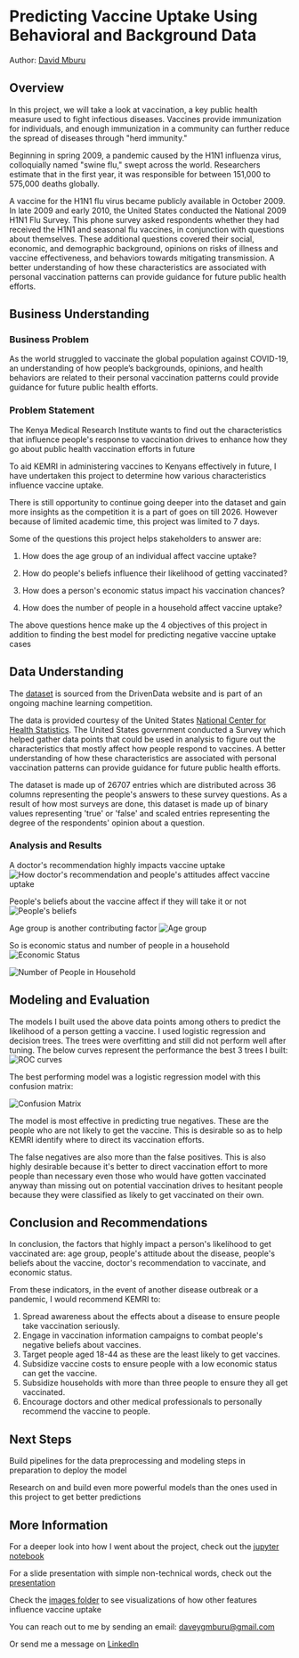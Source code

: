 # Predicting Vaccine Uptake Using Behavioral and Background Data

Author: [David Mburu](www.linkedin.com/in/david-g-mburu-b1268a1b7)


## Overview

In this project, we will take a look at vaccination, a key public health measure used to fight infectious diseases. Vaccines provide immunization for individuals, and enough immunization in a community can further reduce the spread of diseases through "herd immunity." 

Beginning in spring 2009, a pandemic caused by the H1N1 influenza virus, colloquially named "swine flu," swept across the world. Researchers estimate that in the first year, it was responsible for between 151,000 to 575,000 deaths globally.

A vaccine for the H1N1 flu virus became publicly available in October 2009. In late 2009 and early 2010, the United States conducted the National 2009 H1N1 Flu Survey. This phone survey asked respondents whether they had received the H1N1 and seasonal flu vaccines, in conjunction with questions about themselves. These additional questions covered their social, economic, and demographic background, opinions on risks of illness and vaccine effectiveness, and behaviors towards mitigating transmission. A better understanding of how these characteristics are associated with personal vaccination patterns can provide guidance for future public health efforts.


## Business Understanding 

### Business Problem
As the world struggled to vaccinate the global population against COVID-19, an understanding of how people’s backgrounds, opinions, and health behaviors are related to their personal vaccination patterns could provide guidance for future public health efforts.


### Problem Statement
The Kenya Medical Research Institute wants to find out the characteristics that influence people's response to vaccination drives to enhance how they go about public health vaccination efforts in future


To aid KEMRI in administering vaccines to Kenyans effectively in future, I have undertaken this project to determine how various characteristics influence vaccine uptake. 

There is still opportunity to continue going deeper into the dataset and gain more insights as the competition it is a part of goes on till 2026. However because of limited academic time, this project was limited to 7 days.

Some of the questions this project helps stakeholders to answer are:

1. How does the age group of an individual affect vaccine uptake?

2. How do people's beliefs influence their likelihood of getting vaccinated?

3. How does a person's economic status impact his vaccination chances?

4. How does the number of people in a household affect vaccine uptake?

The above questions hence make up the 4 objectives of this project in addition to finding the best model for predicting negative vaccine uptake cases


## Data Understanding

The [dataset](https://www.drivendata.org/competitions/66/flu-shot-learning/page/210/) is sourced from the DrivenData website and is part of an ongoing machine learning competition.

The data is provided courtesy of the United States [National Center for Health Statistics](https://www.cdc.gov/nchs/index.html?CDC_AA_refVal=https%3A%2F%2Fwww.cdc.gov%2Fnchs%2Findex.htm). The United States government conducted a Survey which helped gather data points that could be used in analysis to figure out the characteristics that mostly affect how people respond to vaccines. A better understanding of how these characteristics are associated with personal vaccination patterns can provide guidance for future public health efforts.

The dataset is made up of 26707 entries which are distributed across 36 columns representing the people's answers to these survey questions. As a result of how most surveys are done, this dataset is made up of binary values representing 'true' or 'false' and scaled entries representing the degree of the respondents' opinion about a question.

### Analysis and Results

A doctor's recommendation highly impacts vaccine uptake
![How doctor's recommendation and people's attitudes affect vaccine uptake](Images/EDA/vaccine%20uptake%20against%20people's%20attitude.png)


People's beliefs about the vaccine affect if they will take it or not
![People's beliefs](Images/EDA/Vaccine%20uptake%20against%20people's%20beliefs.png)


Age group is another contributing factor
![Age group](Images/EDA/Vaccine%20uptake%20against%20age%20group.png)


So is economic status and number of people in a household
![Economic Status](Images/EDA/Vaccine%20uptake%20against%20economic%20status.png)

![Number of People in Household](Images/EDA/Vaccine%20uptake%20against%20number%20of%20people%20in%20household.png)


## Modeling and Evaluation
The models I built used the above data points among others to predict the likelihood of a person getting a vaccine. I used logistic regression and decision trees. The trees were overfitting and still did not perform well after tuning. The below curves represent the performance the best 3 trees I built:
![ROC curves](Images/Modeling/ROC%20curves.png)


The best performing model was a logistic regression model with this confusion matrix:

![Confusion Matrix](Images/Modeling/Best%20Model.png)

The model is most effective in predicting true negatives. These are the people who are not likely to get the vaccine. This is desirable so as to help KEMRI identify where to direct its vaccination efforts. 

The false negatives are also more than the false positives. This is also highly desirable because it's better to direct vaccination effort to more people than necessary even those who would have gotten vaccinated anyway than missing out on potential vaccination drives to hesitant people because they were classified as likely to get vaccinated on their own.


## Conclusion and Recommendations

In conclusion, the factors that highly impact a person's likelihood to get vaccinated are: age group, people's attitude about the disease, people's beliefs about the vaccine, doctor's recommendation to vaccinate, and economic status.

From these indicators, in the event of another disease outbreak or a pandemic, I would recommend KEMRI to:

1. Spread awareness about the effects about a disease to ensure people take vaccination seriously.
2. Engage in vaccination information campaigns to combat people's negative beliefs about vaccines.
3. Target people aged 18-44 as these are the least likely to get vaccines.
4. Subsidize vaccine costs to ensure people with a low economic status can get the vaccine.
5. Subsidize households with more than three people to ensure they all get vaccinated.
6. Encourage doctors and other medical professionals to personally recommend the vaccine to people.


## Next Steps

Build pipelines for the data preprocessing and modeling steps in preparation to deploy the model

Research on and build even more powerful models than the ones used in this project to get better predictions


## More Information

For a deeper look into how I went about the project, check out the [jupyter notebook](index.ipynb)

For a slide presentation with simple non-technical words, check out the [presentation](presentation.pdf)

Check the [images folder](./Images/) to see visualizations of how other features influence vaccine uptake

You can reach out to me by sending an email: [daveygmburu@gmail.com](mailto:daveygmburu@gmail.com)

Or send me a message on [LinkedIn](www.linkedin.com/in/david-g-mburu-b1268a1b7)